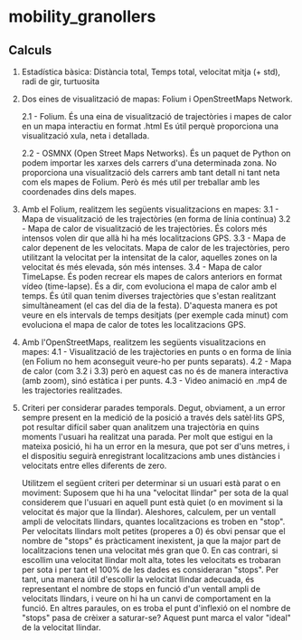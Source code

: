 # mobility_granollers

## Calculs

  1. Estadística bàsica:  Distància total, Temps total, velocitat mitja (+ std), radi de gir, turtuosita
 
  2. Dos eines de visualització de mapas: Folium i OpenStreetMaps Network.
  
      2.1 - Folium. És una eina de visualització de trajectòries i mapes de calor en un mapa interactiu en format .html  Es útil perquè proporciona una visualització xula, neta             i detallada.
     
      2.2 - OSMNX (Open Street Maps Networks). És un paquet de Python on podem importar les xarxes dels carrers d'una determinada zona. No proporciona una visualització dels                 carrers amb tant detall ni tant neta com els mapes de Folium. Però és més util per treballar amb les coordenades dins dels mapes.
     
  3. Amb el Folium, realitzem les següents visualitzacions en mapes:
      3.1 - Mapa de visualització de les trajectòries (en forma de línia contínua)
      3.2 - Mapa de calor de visualització de les trajectòries. És colors més intensos volen dir que allà hi ha més localitzacions GPS. 
      3.3 - Mapa de calor depenent de les velocitats. Mapa de calor de les trajectòries, pero utilitzant la velocitat per la intensitat de la calor, aquelles zones on la                     velocitat és més elevada, són més intenses.
      3.4 - Mapa de calor TimeLapse. És poden recrear els mapes de calors anteriors en format vídeo (time-lapse). És a dir, com evoluciona el mapa de calor amb el temps. És útil             quan tenim diverses trajectòries que s'estan realitzant simultàneament (el cas del dia de la festa). D'aquesta manera es pot veure en els intervals de temps                     desitjats (per exemple cada minut) com evoluciona el mapa de calor de totes les localitzacions GPS.
     
  4. Amb l'OpenStreetMaps, realitzem les següents visualitzacions en mapes:
      4.1 - Visualització de les trajèctories en punts o en forma de línia (en Folium no hem aconseguit veure-ho per punts separats).
      4.2 - Mapa de calor (com 3.2 i 3.3) però en aquest cas no és de manera interactiva (amb zoom), sinó estàtica i per punts.
      4.3 - Video animació en .mp4 de les trajectories realitzades.

  5. Criteri per considerar parades temporals. 
      Degut, obviament, a un error sempre present en la medició de la posició a través dels satèl·lits GPS, pot resultar difícil saber quan analitzem una trajectòria en quins          moments l'usuari ha realitzat una parada. Per molt que estigui en la mateixa posició, hi ha un error en la mesura, que pot ser d'uns metres, i el dispositiu seguirà              enregistrant localitzacions amb unes distàncies i velocitats entre elles diferents de zero.
      
      Utilitzem el següent criteri per determinar si un usuari està parat o en moviment: Suposem que hi ha una "velocitat llindar" per sota de la qual considerem que l'usuari en       aquell punt està quiet (o en moviment si la velocitat és major que la llindar). Aleshores, calculem, per un ventall ampli de velocitats llindars, quantes localitzacions es       troben en "stop". Per velocitats llindars molt petites (properes a 0) és obvi pensar que el nombre de "stops" és pràcticament inexistent, ja que la major part de                 localitzacions tenen una velocitat més gran que 0. En cas contrari, si escollim una velocitat llindar molt alta, totes les velocitats es trobaran per sota i per tant el         100% de les dades es consideraran "stops". Per tant, una manera útil d'escollir la velocitat llindar adecuada, és representant el nombre de stops en funció d'un ventall         ampli de velocitats llindars, i veure on hi ha un canvi de comportament en la funció. En altres paraules, on es troba el punt d'inflexió on el nombre de "stops" pasa de         crèixer a saturar-se? Aquest punt marca el valor "ideal" de la velocitat llindar.
      
      

  

